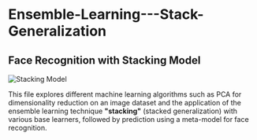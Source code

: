 # Ensemble-Learning---Stack-Generalization

## Face Recognition with Stacking Model

![Stacking Model](images/Stacking%20Model.png)

This file explores different machine learning algorithms such as PCA for dimensionality reduction on an image dataset and the application of the ensemble learning technique **"stacking"** (stacked generalization) with various base learners, followed by prediction using a meta-model for face recognition.
